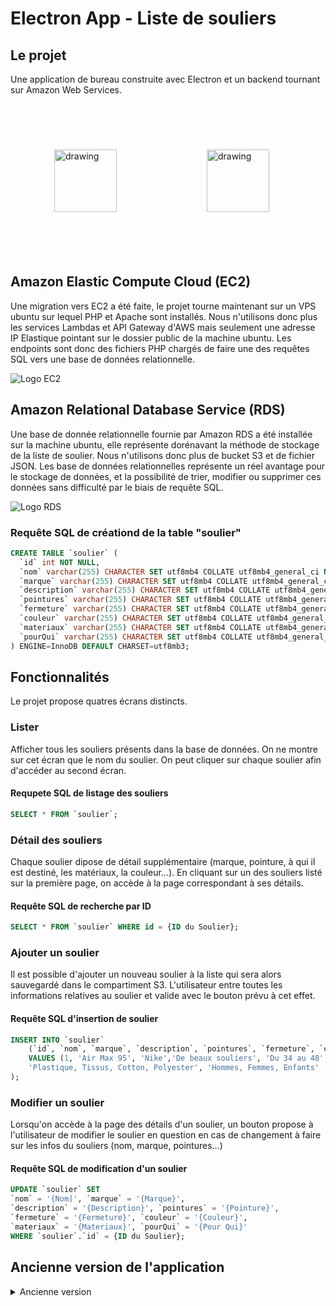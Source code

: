 # Electron App - Liste de souliers

## Le projet

Une application de bureau construite avec Electron et un backend tournant sur Amazon Web Services.
<br><br>
<img src="https://upload.wikimedia.org/wikipedia/commons/thumb/9/91/Electron_Software_Framework_Logo.svg/1200px-Electron_Software_Framework_Logo.svg.png" alt="drawing" width="100" style="margin:70px"/>
<img src="https://upload.wikimedia.org/wikipedia/commons/thumb/9/93/Amazon_Web_Services_Logo.svg/1200px-Amazon_Web_Services_Logo.svg.png" alt="drawing" width="100" style="margin:70px"/>

## Amazon Elastic Compute Cloud (EC2)

Une migration vers EC2 a été faite, le projet tourne maintenant sur un VPS ubuntu sur lequel PHP et Apache sont installés.
Nous n'utilisons donc plus les services Lambdas et API Gateway d'AWS mais seulement une adresse IP Elastique pointant sur le dossier
public de la machine ubuntu. Les endpoints sont donc des fichiers PHP chargés de faire une des requêtes SQL vers une base de données
relationnelle.

<img src="https://pedalsup.com/wp-content/uploads/2021/08/b57774c.png" alt="Logo EC2"></img>

## Amazon Relational Database Service (RDS)

Une base de donnée relationnelle fournie par Amazon RDS a été installée sur la machine ubuntu, elle représente dorénavant la méthode de
stockage de la liste de soulier. Nous n'utilisons donc plus de bucket S3 et de fichier JSON. Les base de données relationnelles représente un
réel avantage pour le stockage de données, et la possibilité de trier, modifier ou supprimer ces données sans difficulté par le biais de
requête SQL.

<img src="https://res.cloudinary.com/hevo/image/upload/f_auto,q_auto/v1640851977/hevo-blog/Redshift-vs-RDS-RDS-Logo.png" alt="Logo RDS"></img>

### Requête SQL de créationd de la table "soulier"

```sql
CREATE TABLE `soulier` (
  `id` int NOT NULL,
  `nom` varchar(255) CHARACTER SET utf8mb4 COLLATE utf8mb4_general_ci NOT NULL,
  `marque` varchar(255) CHARACTER SET utf8mb4 COLLATE utf8mb4_general_ci NOT NULL,
  `description` varchar(255) CHARACTER SET utf8mb4 COLLATE utf8mb4_general_ci NOT NULL,
  `pointures` varchar(255) CHARACTER SET utf8mb4 COLLATE utf8mb4_general_ci NOT NULL,
  `fermeture` varchar(255) CHARACTER SET utf8mb4 COLLATE utf8mb4_general_ci NOT NULL,
  `couleur` varchar(255) CHARACTER SET utf8mb4 COLLATE utf8mb4_general_ci NOT NULL,
  `materiaux` varchar(255) CHARACTER SET utf8mb4 COLLATE utf8mb4_general_ci NOT NULL,
  `pourQui` varchar(255) CHARACTER SET utf8mb4 COLLATE utf8mb4_general_ci NOT NULL
) ENGINE=InnoDB DEFAULT CHARSET=utf8mb3;
```

## Fonctionnalités

Le projet propose quatres écrans distincts.

### Lister

Afficher tous les souliers présents dans la base de données. On ne montre sur cet écran que le nom du soulier.
On peut cliquer sur chaque soulier afin d'accéder au second écran.

#### Requpete SQL de listage des souliers

```sql
SELECT * FROM `soulier`;
```

### Détail des souliers

Chaque soulier dipose de détail supplémentaire (marque, pointure, à qui il est destiné, les matériaux, la couleur...).
En cliquant sur un des souliers listé sur la première page, on accède à la page correspondant à ses détails.

#### Requête SQL de recherche par ID
```sql
SELECT * FROM `soulier` WHERE id = {ID du Soulier};
```

### Ajouter un soulier

Il est possible d'ajouter un nouveau soulier à la liste qui sera alors sauvegardé dans le compartiment S3.
L'utilisateur entre toutes les informations relatives au soulier et valide avec le bouton prévu à cet effet.

#### Requête SQL d'insertion de soulier

```sql
INSERT INTO `soulier`
    (`id`, `nom`, `marque`, `description`, `pointures`, `fermeture`, `couleur`, `materiaux`, `pourQui`)
    VALUES (1, 'Air Max 95', 'Nike','De beaux souliers', 'Du 34 au 48', 'Lacets', 'Bleu, Rouge, Jaune, Blanc, Noir, Gris',
    'Plastique, Tissus, Cotton, Polyester', 'Hommes, Femmes, Enfants'
);
```

### Modifier un soulier

Lorsqu'on accède à la page des détails d'un soulier, un bouton propose à l'utilisateur de modifier le soulier en question
en cas de changement à faire sur les infos du souliers (nom, marque, pointures...)

#### Requête SQL de modification d'un soulier

```sql
UPDATE `soulier` SET
`nom` = '{Nom]', `marque` = '{Marque}',
`description` = '{Description}', `pointures` = '{Pointure}',
`fermeture` = '{Fermeture}', `couleur` = '{Couleur}',
`materiaux` = '{Materiaux}', `pourQui` = '{Pour Qui}'
WHERE `soulier`.`id` = {ID du Soulier}; 
```

## Ancienne version de l'application
<details close>
<summary>Ancienne version</summary>
<br>
## Le projet

Une application de bureau construite avec Electron et un backend serverless AWS
<br><br>
<img src="https://upload.wikimedia.org/wikipedia/commons/thumb/9/91/Electron_Software_Framework_Logo.svg/1200px-Electron_Software_Framework_Logo.svg.png" alt="drawing" width="100" style="margin:70px"/>
<img src="https://upload.wikimedia.org/wikipedia/commons/thumb/9/93/Amazon_Web_Services_Logo.svg/1200px-Amazon_Web_Services_Logo.svg.png" alt="drawing" width="100" style="margin:70px"/>

## Fonctionnalités

Le projet propose trois écrans distincts.

### Lister

Afficher tous les souliers présents dans le compartiment S3. On ne montre sur cet écran que le nom du soulier.
On peut cliquer sur chaque soulier afin d'accéder au second écran.

### Détail des souliers

Chaque soulier dipose de détail supplémentaire (marque, pointure, à qui il est destiné, les matériaux, la couleur...).
En cliquant sur un des souliers listé sur la première page, on accède à la page correspondant à ses détails.

### Ajouter un soulier

Il est possible d'ajouter un nouveau soulier à la liste qui sera alors sauvegardé dans le compartiment S3.
L'utilisateur entre toutes les informations relatives au soulier et valide avec le bouton prévu à cet effet.

## Backend serverless avec AWS

### Fonctions Lambda

Trois fonctions Lambda (Node.js) sont stockées sur AWS. Pour chacune, un déclencheur du type API Gateway est activé,
à l'écoute des requêtes GET ou POST. Pour accéder au fonctions lambdas, visitez <a href="https://github.com/noah-blanchard/electron-aws-app/tree/master/lambda">ce dossier</a>.

<img src="https://upload.wikimedia.org/wikipedia/commons/thumb/d/d9/Node.js_logo.svg/1200px-Node.js_logo.svg.png" alt="drawing" width="100" style="margin:70px"/>
<img src="https://images.squarespace-cdn.com/content/v1/51814c87e4b0c1fda9c1fc50/1528473310893-RH0HG7R5C0QURMFQJBSU/600px-AWS_Lambda_logo.svg.png?format=500w" alt="drawing" width="100" style="margin:70px"/>
<img src="https://s3-us-west-2.amazonaws.com/assertible/blog/aws-api-gateway-icon.png" alt="drawing" width="100" style="margin:70px"/>

### Bucket S3

La liste de soulier est stockée dans un compartiment S3, dans un fichier JSON.
Ce fichier est lu ou édité selon la fonction lambda déclenchée.

Exemple de données contenues dans le fichie JSON.

```json
[
    {
        "nom": "SuperFast",
        "marque": "Geox",
        "description": "les chaussures qui respirent",
        "couleur": "bleu",
        "materiaux": "plastique 90%, coton 10%",
        "pourQui": "enfant",
        "pointure": "32-37",
        "fermeture": "zip",
        "id": 0
    },
    {
        "nom": "Air Max 97",
        "marque": "Nike",
        "description": "Ceci est une chaussure Nike",
        "couleur": "rouge",
        "materiaux": "plastique 80%, coton 20%",
        "pourQui": "homme",
        "pointure": "40-45",
        "fermeture": "lacet",
        "id": 1
    }
]
```
### API Gateway

Pour ce projet, des déclencheurs ont été mis en place pour les fonctions Lambdas.
Ce sont des API à l'écoute des requêtes HTTP.
* L'API de la fonction d'ajout écoute les requêtes POST
* L'API des fonctions pour lister et chercher par id écoute les requêtes GET

Lorsque ces portes d'entrée reçoivent une requête, elle déclenche les fonctions Lambda et
renvoient du contenu au client (l'application électron).
</details>
